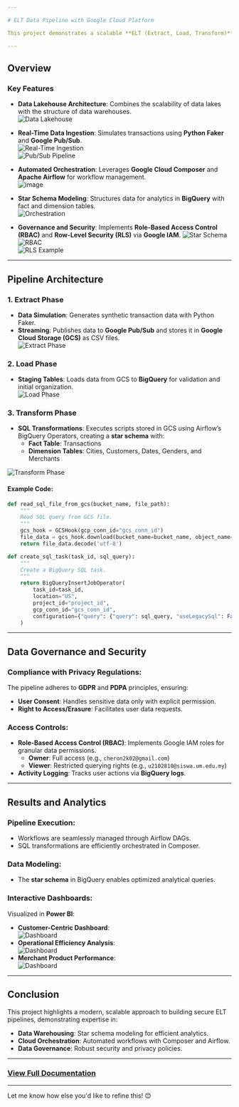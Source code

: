 ```yaml
---

# ELT Data Pipeline with Google Cloud Platform  

This project demonstrates a scalable **ELT (Extract, Load, Transform)** data pipeline for real-time analytics using **Google Cloud Platform (GCP)** services. It emphasizes a serverless architecture, **data governance**, and **security** while transforming raw data into a **star schema** for analytical purposes.

---
```


## Overview  

### Key Features  
- **Data Lakehouse Architecture**: Combines the scalability of data lakes with the structure of data warehouses.  
![Data Lakehouse](https://github.com/user-attachments/assets/5a433a67-0ef6-4c2b-822f-8543e7dd6234)  

- **Real-Time Data Ingestion**: Simulates transactions using **Python Faker** and **Google Pub/Sub**.  
![Real-Time Ingestion](https://github.com/user-attachments/assets/c6d6324c-2dd4-4856-9dda-78422c25dfea)  
![Pub/Sub Pipeline](https://github.com/user-attachments/assets/32d4d7f6-9847-47a6-9cf9-0109fa379837)  

- **Automated Orchestration**: Leverages **Google Cloud Composer** and **Apache Airflow** for workflow management.  
![image](https://github.com/user-attachments/assets/30f1ddba-e662-40a0-bac6-fdf02e296fc3)

- **Star Schema Modeling**: Structures data for analytics in **BigQuery** with fact and dimension tables.  
![Orchestration](https://github.com/user-attachments/assets/03e6cf30-e3b2-43cd-b078-6dbbece73f47)  

- **Governance and Security**: Implements **Role-Based Access Control (RBAC)** and **Row-Level Security (RLS)** via **Google IAM**.
![Star Schema](https://github.com/user-attachments/assets/7bfea2cc-c89a-44b2-9d1d-600e7d7e7012)
![RBAC](https://github.com/user-attachments/assets/745b9876-bcf6-42da-a7bb-f09507a42639)  
![RLS Example](https://github.com/user-attachments/assets/6c1e4ee3-d191-4a9f-a3f9-fe79caa88feb)  

---

## Pipeline Architecture  

### 1. Extract Phase  
- **Data Simulation**: Generates synthetic transaction data with Python Faker.  
- **Streaming**: Publishes data to **Google Pub/Sub** and stores it in **Google Cloud Storage (GCS)** as CSV files.  
![Extract Phase](https://github.com/user-attachments/assets/8e82021c-92ce-4741-84e2-44df52693af7)  

### 2. Load Phase  
- **Staging Tables**: Loads data from GCS to **BigQuery** for validation and initial organization.  
![Load Phase](https://github.com/user-attachments/assets/466fc367-e0cb-4e44-b99e-c316b5f408f4)  

### 3. Transform Phase  
- **SQL Transformations**: Executes scripts stored in GCS using Airflow’s BigQuery Operators, creating a **star schema** with:  
  - **Fact Table**: Transactions  
  - **Dimension Tables**: Cities, Customers, Dates, Genders, and Merchants  

![Transform Phase](https://github.com/user-attachments/assets/aac4b5a3-767f-411c-afe9-18cdc117ae61)  

#### Example Code:  
```python
def read_sql_file_from_gcs(bucket_name, file_path):
    """
    Read SQL query from GCS file.
    """
    gcs_hook = GCSHook(gcp_conn_id="gcs_conn_id")
    file_data = gcs_hook.download(bucket_name=bucket_name, object_name=file_path)
    return file_data.decode('utf-8')

def create_sql_task(task_id, sql_query):
    """
    Create a BigQuery SQL task.
    """
    return BigQueryInsertJobOperator(
        task_id=task_id,
        location="US",
        project_id="project_id",
        gcp_conn_id="gcs_conn_id",
        configuration={"query": {"query": sql_query, "useLegacySql": False}},
    )
```

---

## Data Governance and Security  

### Compliance with Privacy Regulations:  
The pipeline adheres to **GDPR** and **PDPA** principles, ensuring:  
- **User Consent**: Handles sensitive data only with explicit permission.  
- **Right to Access/Erasure**: Facilitates user data requests.  

### Access Controls:  
- **Role-Based Access Control (RBAC)**: Implements Google IAM roles for granular data permissions.  
  - **Owner**: Full access (e.g., `cheron2k02@gmail.com`)  
  - **Viewer**: Restricted querying rights (e.g., `u2102810@siswa.um.edu.my`)  
- **Activity Logging**: Tracks user actions via **BigQuery logs**.  

---

## Results and Analytics  

### Pipeline Execution:  
- Workflows are seamlessly managed through Airflow DAGs.  
- SQL transformations are efficiently orchestrated in Composer.  

### Data Modeling:  
- The **star schema** in BigQuery enables optimized analytical queries.  

### Interactive Dashboards:  
Visualized in **Power BI**:  
- **Customer-Centric Dashboard**:  
  ![Dashboard](https://github.com/user-attachments/assets/9d5a12e1-77ff-4cf4-afba-ee94e7bda031)  
- **Operational Efficiency Analysis**:  
  ![Dashboard](https://github.com/user-attachments/assets/60c2e846-d79f-49aa-8475-07e68ebf4aa9)  
- **Merchant Product Performance**:  
  ![Dashboard](https://github.com/user-attachments/assets/f99784b3-9678-498f-9b4c-6fc178e6d2f9)  

---

## Conclusion  

This project highlights a modern, scalable approach to building secure ELT pipelines, demonstrating expertise in:  
- **Data Warehousing**: Star schema modeling for efficient analytics.  
- **Cloud Orchestration**: Automated workflows with Composer and Airflow.  
- **Data Governance**: Robust security and privacy policies.  

---

### [View Full Documentation](https://docs.google.com/document/d/1D_wBVQw9YrQJYOZM-uuOSCrAjlNqk_sK2wSJHXJ8sD0/edit?usp=sharing)

---

Let me know how else you'd like to refine this! 😊
